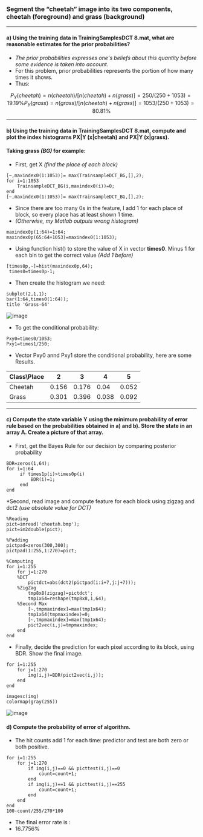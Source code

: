 
### Segment the “cheetah” image  into its two components, cheetah (foreground) and grass (background)
---
#### a) Using the training data in TrainingSamplesDCT 8.mat, what are reasonable estimates for the prior probabilities?

* *The prior probabilities expresses one's beliefs about this quantity before some evidence is taken into account.*
* For this problem, prior probabilities represents the portion of how many times it shows.
* Thus:
```math
P_Y (cheetah) = n(cheetah)/[n(cheetah)+n(grass)]

=250/(250+1053)

=19.19\%

P_Y (grass) = n(grass)/[n(cheetah)+n(grass)]

=1053/(250+1053)

=80.81\%
```

---
#### b) Using the training data in TrainingSamplesDCT 8.mat, compute and plot the index histograms PX|Y (x|cheetah) and PX|Y (x|grass).
#### Taking **grass** *(BG)* for example:
* First, get X *(find the place of each block)*
```
[~,maxindex0(1:1053)]= max(TrainsampleDCT_BG,[],2);
for i=1:1053
    TrainsampleDCT_BG(i,maxindex0(i))=0;    
end
[~,maxindex0(1:1053)]= max(TrainsampleDCT_BG,[],2);
```

* Since there are too many 0s in the feature, I add 1 for each place of block, so every place has at least shown 1 time. 
* *(Otherwise, my Matlab outputs wrong histogram)*

```
maxindex0p(1:64)=1:64;
maxindex0p(65:64+1053)=maxindex0(1:1053);
```


* Using function hist() to store the value of X in vector **times0**. Minus 1 for each bin to get the correct value *(Add 1 before)*
```
[times0p,~]=hist(maxindex0p,64);
 times0=times0p-1;
```
* Then create the histogram we need:

```
subplot(2,1,1);
bar(1:64,times0(1:64));
title 'Grass-64'
```
![image](http://upload-images.jianshu.io/upload_images/9147346-0124203fdec8b840.png?imageMogr2/auto-orient/strip%7CimageView2/2/w/1240)


* To get the conditional probability:

```
Pxy0=times0/1053;
Pxy1=times1/250;
```
* Vector Pxy0 annd Pxy1 store the conditional probability, here are some Results.

Class\Place | 2|3|4|5
---|---|---|---|---
Cheetah |0.156|0.176|0.04|0.052
Grass | 0.301|0.396|0.038|0.092


---
#### c) Compute the state variable Y using the minimum probability of error rule based on the probabilities obtained in a) and b). Store the state in an array A. Create a picture of that array.

* First, get the Bayes Rule for our decision by comparing posterior probability

```
BDR=zeros(1,64);
for i=1:64
     if times1p(i)>times0p(i)
         BDR(i)=1;
     end
end
```
*Second, read image and compute feature for each block using zigzag and dct2 *(use absolute value for DCT)*

```
%Reading
pict=imread('cheetah.bmp');
pict=im2double(pict);

%Padding
pictpad=zeros(300,300);
pictpad(1:255,1:270)=pict;

%Computing
for i=1:255
    for j=1:270
    %DCT
        pictdct=abs(dct2(pictpad(i:i+7,j:j+7)));
    %ZigZag
        tmp8x8(zigzag)=pictdct';
        tmp1x64=reshape(tmp8x8,1,64);
    %Second Max
        [~,tmpmaxindex]=max(tmp1x64);
        tmp1x64(tmpmaxindex)=0;
        [~,tmpmaxindex]=max(tmp1x64);
        pict2vec(i,j)=tmpmaxindex;
    end
end
```
* Finally, decide the prediction for each pixel according to its block, using BDR. Show the final image.

```
for i=1:255
    for j=1:270
        img(i,j)=BDR(pict2vec(i,j));
    end
end

imagesc(img)
colormap(gray(255))
```
![image](http://upload-images.jianshu.io/upload_images/9147346-76678a2eb491099a.png?imageMogr2/auto-orient/strip%7CimageView2/2/w/1240)

#### d) Compute the probability of error of algorithm.

* The hit counts add 1 for each time: predictor and test are both zero or both positive.

```
for i=1:255
    for j=1:270
        if img(i,j)==0 && picttest(i,j)==0
            count=count+1;
        end
        if img(i,j)==1 && picttest(i,j)==255
            count=count+1;
        end
    end
end
100-count/255/270*100
```
* The final error rate is :
* 16.7756%
